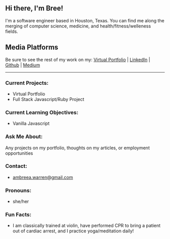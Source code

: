 ## Hi there, I'm Bree!
I'm a software engineer based in Houston, Texas. You can find me along the merging of computer science, medicine, and health/fitness/welleness fields.

## Media Platforms
Be sure to see the rest of my work on my:
[Virtual Portfolio](https://www.breewarren.github.io/) | [LinkedIn](https://www.linkedin.com/in/bree-warren/) |
[Github](https://github.com/breewarren) | 
[Medium](https://medium.com/@ambreea.warren)

<hr>

### Current Projects:
- Virtual Portfolio <br>
- Full Stack Javascript/Ruby Project

### Current Learning Objectives:
- Vanilla Javascript

### Ask Me About:
Any projects on my portfolio, thoughts on my articles, or employment opportunities

### Contact:
- ambreea.warren@gmail.com

### Pronouns:
- she/her

### Fun Facts:
- I am classically trained at violin, have performed CPR to bring a patient out of cardiac arrest, and I practice yoga/meditation daily!
